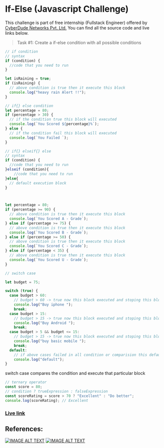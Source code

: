 # If-Else (Javascript Challenge)

This challenge is part of free internship (Fullstack Engineer) offered by [CyberDude Networks Pvt. Ltd.](https://cyberdudenetworks.com) You can find all the source code and live links below.

> Task #1: Create a if-else condition with all possible conditions

```js
// if condition
// syntax
if (condition) {
  //code that you need to run
}

let isRaining = true;
if (isRaining) {
  // above condition is true then it execute this block
  console.log("heavy rain Alert !!");
}
```

```js
// if{} else condition
let percentage = 80;
if (percentage > 30) {
  // if the condition true this block will executed
  console.log(`You Scored ${percentage}%`);
} else {
  // if the condition fail this block will executed
  console.log(`You Failed `);
}
```

```js
// if{} elseif{} else
// syntax
if (condition) {
  //code that you need to run
}elseif (condition){
    //code that you need to run
}else{
  // default execution block
}



let percentage = 80;
if (percentage >= 90) {
  // above condition is true then it execute this block
  console.log(`You Scored A - Grade`);
} else if (percentage >= 75) {
  // above condition is true then it execute this block
  console.log(`You Scored B - Grade`);
} else if (percentage >= 50) {
  // above condition is true then it execute this block
  console.log(`You Scored C - Grade`);
} else if (percentage < 35) {
  // above condition is true then it execute this block
  console.log(`You Scored U - Grade`);
}
```

```js
// switch case

let budget = 75;

switch (true) {
  case budget > 60:
    // budget > 60 -> true now this block executed and stoping this block using break keyword
    console.log("Buy iphone ");
    break;
  case budget > 15:
    // budget > 15 -> true now this block executed and stoping this block execution using break keyword
    console.log("Buy Android ");
    break;
  case budget > 5 && budget <= 15:
    // budget > 15 -> true now this block executed and stoping this block execution using break keyword
    console.log("buy basic mobile ");
    break;
  default:
    // if above cases failed in all condition or comparision this default will executed
    console.log("default");
}
```

switch case compares the condition and execute that particular block

```js
// ternary operator
const score = 80;
// condition ? trueExpression : falseExpression
const scoreRating = score > 70 ? "Excellent" : "Do better";
console.log(scoreRating); // Excellent
```

### [Live link](https://sharif-22.github.io/cyberdude-challenges/javascript/01-conditional-statements/)

## References:

<!--
Paste the `YOUTUBE_VIDEO_ID_HERE` with the video id.
md -->

[![IMAGE ALT TEXT](http://img.youtube.com/vi/WebG_D9-U80/0.jpg)](http://www.youtube.com/watch?v=WebG_D9-U80 "#27 - JavaScript If-Else (With Examples) - (தமிழில்) (Tamil) | JavaScript Course")
[![IMAGE ALT TEXT](http://img.youtube.com/vi/xG5IUyZvbDk/0.jpg)](http://www.youtube.com/watch?v=xG5IUyZvbDk "#28 - JavaScript Switch-case (With Examples) - (தமிழில்) (Tamil) | JavaScript Course")
